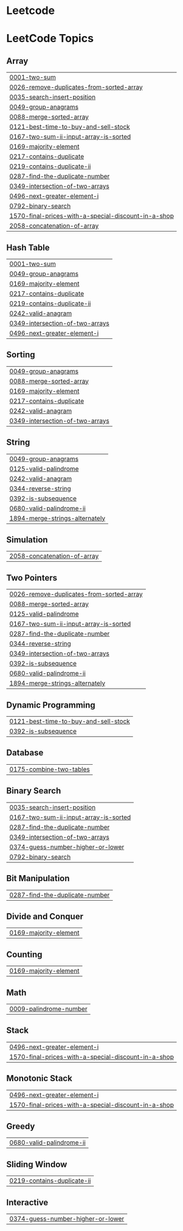 # Leetcode
<!---LeetCode Topics Start-->
# LeetCode Topics
## Array
|  |
| ------- |
| [0001-two-sum](https://github.com/sara-mohamd/Leetcode/tree/master/0001-two-sum) |
| [0026-remove-duplicates-from-sorted-array](https://github.com/sara-mohamd/Leetcode/tree/master/0026-remove-duplicates-from-sorted-array) |
| [0035-search-insert-position](https://github.com/sara-mohamd/Leetcode/tree/master/0035-search-insert-position) |
| [0049-group-anagrams](https://github.com/sara-mohamd/Leetcode/tree/master/0049-group-anagrams) |
| [0088-merge-sorted-array](https://github.com/sara-mohamd/Leetcode/tree/master/0088-merge-sorted-array) |
| [0121-best-time-to-buy-and-sell-stock](https://github.com/sara-mohamd/Leetcode/tree/master/0121-best-time-to-buy-and-sell-stock) |
| [0167-two-sum-ii-input-array-is-sorted](https://github.com/sara-mohamd/Leetcode/tree/master/0167-two-sum-ii-input-array-is-sorted) |
| [0169-majority-element](https://github.com/sara-mohamd/Leetcode/tree/master/0169-majority-element) |
| [0217-contains-duplicate](https://github.com/sara-mohamd/Leetcode/tree/master/0217-contains-duplicate) |
| [0219-contains-duplicate-ii](https://github.com/sara-mohamd/Leetcode/tree/master/0219-contains-duplicate-ii) |
| [0287-find-the-duplicate-number](https://github.com/sara-mohamd/Leetcode/tree/master/0287-find-the-duplicate-number) |
| [0349-intersection-of-two-arrays](https://github.com/sara-mohamd/Leetcode/tree/master/0349-intersection-of-two-arrays) |
| [0496-next-greater-element-i](https://github.com/sara-mohamd/Leetcode/tree/master/0496-next-greater-element-i) |
| [0792-binary-search](https://github.com/sara-mohamd/Leetcode/tree/master/0792-binary-search) |
| [1570-final-prices-with-a-special-discount-in-a-shop](https://github.com/sara-mohamd/Leetcode/tree/master/1570-final-prices-with-a-special-discount-in-a-shop) |
| [2058-concatenation-of-array](https://github.com/sara-mohamd/Leetcode/tree/master/2058-concatenation-of-array) |
## Hash Table
|  |
| ------- |
| [0001-two-sum](https://github.com/sara-mohamd/Leetcode/tree/master/0001-two-sum) |
| [0049-group-anagrams](https://github.com/sara-mohamd/Leetcode/tree/master/0049-group-anagrams) |
| [0169-majority-element](https://github.com/sara-mohamd/Leetcode/tree/master/0169-majority-element) |
| [0217-contains-duplicate](https://github.com/sara-mohamd/Leetcode/tree/master/0217-contains-duplicate) |
| [0219-contains-duplicate-ii](https://github.com/sara-mohamd/Leetcode/tree/master/0219-contains-duplicate-ii) |
| [0242-valid-anagram](https://github.com/sara-mohamd/Leetcode/tree/master/0242-valid-anagram) |
| [0349-intersection-of-two-arrays](https://github.com/sara-mohamd/Leetcode/tree/master/0349-intersection-of-two-arrays) |
| [0496-next-greater-element-i](https://github.com/sara-mohamd/Leetcode/tree/master/0496-next-greater-element-i) |
## Sorting
|  |
| ------- |
| [0049-group-anagrams](https://github.com/sara-mohamd/Leetcode/tree/master/0049-group-anagrams) |
| [0088-merge-sorted-array](https://github.com/sara-mohamd/Leetcode/tree/master/0088-merge-sorted-array) |
| [0169-majority-element](https://github.com/sara-mohamd/Leetcode/tree/master/0169-majority-element) |
| [0217-contains-duplicate](https://github.com/sara-mohamd/Leetcode/tree/master/0217-contains-duplicate) |
| [0242-valid-anagram](https://github.com/sara-mohamd/Leetcode/tree/master/0242-valid-anagram) |
| [0349-intersection-of-two-arrays](https://github.com/sara-mohamd/Leetcode/tree/master/0349-intersection-of-two-arrays) |
## String
|  |
| ------- |
| [0049-group-anagrams](https://github.com/sara-mohamd/Leetcode/tree/master/0049-group-anagrams) |
| [0125-valid-palindrome](https://github.com/sara-mohamd/Leetcode/tree/master/0125-valid-palindrome) |
| [0242-valid-anagram](https://github.com/sara-mohamd/Leetcode/tree/master/0242-valid-anagram) |
| [0344-reverse-string](https://github.com/sara-mohamd/Leetcode/tree/master/0344-reverse-string) |
| [0392-is-subsequence](https://github.com/sara-mohamd/Leetcode/tree/master/0392-is-subsequence) |
| [0680-valid-palindrome-ii](https://github.com/sara-mohamd/Leetcode/tree/master/0680-valid-palindrome-ii) |
| [1894-merge-strings-alternately](https://github.com/sara-mohamd/Leetcode/tree/master/1894-merge-strings-alternately) |
## Simulation
|  |
| ------- |
| [2058-concatenation-of-array](https://github.com/sara-mohamd/Leetcode/tree/master/2058-concatenation-of-array) |
## Two Pointers
|  |
| ------- |
| [0026-remove-duplicates-from-sorted-array](https://github.com/sara-mohamd/Leetcode/tree/master/0026-remove-duplicates-from-sorted-array) |
| [0088-merge-sorted-array](https://github.com/sara-mohamd/Leetcode/tree/master/0088-merge-sorted-array) |
| [0125-valid-palindrome](https://github.com/sara-mohamd/Leetcode/tree/master/0125-valid-palindrome) |
| [0167-two-sum-ii-input-array-is-sorted](https://github.com/sara-mohamd/Leetcode/tree/master/0167-two-sum-ii-input-array-is-sorted) |
| [0287-find-the-duplicate-number](https://github.com/sara-mohamd/Leetcode/tree/master/0287-find-the-duplicate-number) |
| [0344-reverse-string](https://github.com/sara-mohamd/Leetcode/tree/master/0344-reverse-string) |
| [0349-intersection-of-two-arrays](https://github.com/sara-mohamd/Leetcode/tree/master/0349-intersection-of-two-arrays) |
| [0392-is-subsequence](https://github.com/sara-mohamd/Leetcode/tree/master/0392-is-subsequence) |
| [0680-valid-palindrome-ii](https://github.com/sara-mohamd/Leetcode/tree/master/0680-valid-palindrome-ii) |
| [1894-merge-strings-alternately](https://github.com/sara-mohamd/Leetcode/tree/master/1894-merge-strings-alternately) |
## Dynamic Programming
|  |
| ------- |
| [0121-best-time-to-buy-and-sell-stock](https://github.com/sara-mohamd/Leetcode/tree/master/0121-best-time-to-buy-and-sell-stock) |
| [0392-is-subsequence](https://github.com/sara-mohamd/Leetcode/tree/master/0392-is-subsequence) |
## Database
|  |
| ------- |
| [0175-combine-two-tables](https://github.com/sara-mohamd/Leetcode/tree/master/0175-combine-two-tables) |
## Binary Search
|  |
| ------- |
| [0035-search-insert-position](https://github.com/sara-mohamd/Leetcode/tree/master/0035-search-insert-position) |
| [0167-two-sum-ii-input-array-is-sorted](https://github.com/sara-mohamd/Leetcode/tree/master/0167-two-sum-ii-input-array-is-sorted) |
| [0287-find-the-duplicate-number](https://github.com/sara-mohamd/Leetcode/tree/master/0287-find-the-duplicate-number) |
| [0349-intersection-of-two-arrays](https://github.com/sara-mohamd/Leetcode/tree/master/0349-intersection-of-two-arrays) |
| [0374-guess-number-higher-or-lower](https://github.com/sara-mohamd/Leetcode/tree/master/0374-guess-number-higher-or-lower) |
| [0792-binary-search](https://github.com/sara-mohamd/Leetcode/tree/master/0792-binary-search) |
## Bit Manipulation
|  |
| ------- |
| [0287-find-the-duplicate-number](https://github.com/sara-mohamd/Leetcode/tree/master/0287-find-the-duplicate-number) |
## Divide and Conquer
|  |
| ------- |
| [0169-majority-element](https://github.com/sara-mohamd/Leetcode/tree/master/0169-majority-element) |
## Counting
|  |
| ------- |
| [0169-majority-element](https://github.com/sara-mohamd/Leetcode/tree/master/0169-majority-element) |
## Math
|  |
| ------- |
| [0009-palindrome-number](https://github.com/sara-mohamd/Leetcode/tree/master/0009-palindrome-number) |
## Stack
|  |
| ------- |
| [0496-next-greater-element-i](https://github.com/sara-mohamd/Leetcode/tree/master/0496-next-greater-element-i) |
| [1570-final-prices-with-a-special-discount-in-a-shop](https://github.com/sara-mohamd/Leetcode/tree/master/1570-final-prices-with-a-special-discount-in-a-shop) |
## Monotonic Stack
|  |
| ------- |
| [0496-next-greater-element-i](https://github.com/sara-mohamd/Leetcode/tree/master/0496-next-greater-element-i) |
| [1570-final-prices-with-a-special-discount-in-a-shop](https://github.com/sara-mohamd/Leetcode/tree/master/1570-final-prices-with-a-special-discount-in-a-shop) |
## Greedy
|  |
| ------- |
| [0680-valid-palindrome-ii](https://github.com/sara-mohamd/Leetcode/tree/master/0680-valid-palindrome-ii) |
## Sliding Window
|  |
| ------- |
| [0219-contains-duplicate-ii](https://github.com/sara-mohamd/Leetcode/tree/master/0219-contains-duplicate-ii) |
## Interactive
|  |
| ------- |
| [0374-guess-number-higher-or-lower](https://github.com/sara-mohamd/Leetcode/tree/master/0374-guess-number-higher-or-lower) |
<!---LeetCode Topics End-->